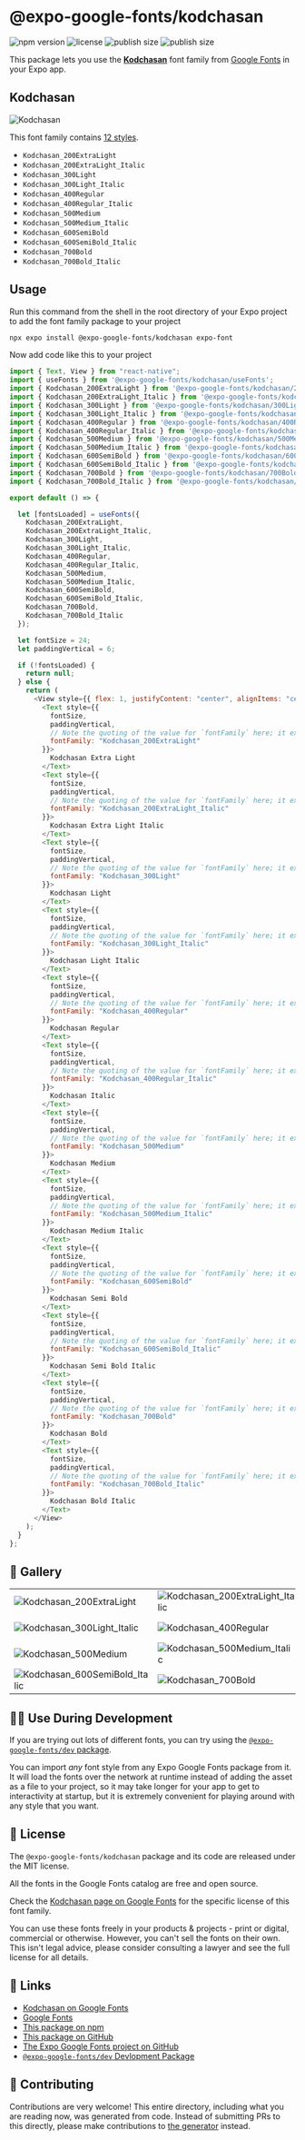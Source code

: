 # @expo-google-fonts/kodchasan

![npm version](https://flat.badgen.net/npm/v/@expo-google-fonts/kodchasan)
![license](https://flat.badgen.net/github/license/expo/google-fonts)
![publish size](https://flat.badgen.net/packagephobia/install/@expo-google-fonts/kodchasan)
![publish size](https://flat.badgen.net/packagephobia/publish/@expo-google-fonts/kodchasan)

This package lets you use the [**Kodchasan**](https://fonts.google.com/specimen/Kodchasan) font family from [Google Fonts](https://fonts.google.com/) in your Expo app.

## Kodchasan

![Kodchasan](./font-family.png)

This font family contains [12 styles](#-gallery).

- `Kodchasan_200ExtraLight`
- `Kodchasan_200ExtraLight_Italic`
- `Kodchasan_300Light`
- `Kodchasan_300Light_Italic`
- `Kodchasan_400Regular`
- `Kodchasan_400Regular_Italic`
- `Kodchasan_500Medium`
- `Kodchasan_500Medium_Italic`
- `Kodchasan_600SemiBold`
- `Kodchasan_600SemiBold_Italic`
- `Kodchasan_700Bold`
- `Kodchasan_700Bold_Italic`

## Usage

Run this command from the shell in the root directory of your Expo project to add the font family package to your project

```sh
npx expo install @expo-google-fonts/kodchasan expo-font
```

Now add code like this to your project

```js
import { Text, View } from "react-native";
import { useFonts } from '@expo-google-fonts/kodchasan/useFonts';
import { Kodchasan_200ExtraLight } from '@expo-google-fonts/kodchasan/200ExtraLight';
import { Kodchasan_200ExtraLight_Italic } from '@expo-google-fonts/kodchasan/200ExtraLight_Italic';
import { Kodchasan_300Light } from '@expo-google-fonts/kodchasan/300Light';
import { Kodchasan_300Light_Italic } from '@expo-google-fonts/kodchasan/300Light_Italic';
import { Kodchasan_400Regular } from '@expo-google-fonts/kodchasan/400Regular';
import { Kodchasan_400Regular_Italic } from '@expo-google-fonts/kodchasan/400Regular_Italic';
import { Kodchasan_500Medium } from '@expo-google-fonts/kodchasan/500Medium';
import { Kodchasan_500Medium_Italic } from '@expo-google-fonts/kodchasan/500Medium_Italic';
import { Kodchasan_600SemiBold } from '@expo-google-fonts/kodchasan/600SemiBold';
import { Kodchasan_600SemiBold_Italic } from '@expo-google-fonts/kodchasan/600SemiBold_Italic';
import { Kodchasan_700Bold } from '@expo-google-fonts/kodchasan/700Bold';
import { Kodchasan_700Bold_Italic } from '@expo-google-fonts/kodchasan/700Bold_Italic';

export default () => {

  let [fontsLoaded] = useFonts({
    Kodchasan_200ExtraLight, 
    Kodchasan_200ExtraLight_Italic, 
    Kodchasan_300Light, 
    Kodchasan_300Light_Italic, 
    Kodchasan_400Regular, 
    Kodchasan_400Regular_Italic, 
    Kodchasan_500Medium, 
    Kodchasan_500Medium_Italic, 
    Kodchasan_600SemiBold, 
    Kodchasan_600SemiBold_Italic, 
    Kodchasan_700Bold, 
    Kodchasan_700Bold_Italic
  });

  let fontSize = 24;
  let paddingVertical = 6;

  if (!fontsLoaded) {
    return null;
  } else {
    return (
      <View style={{ flex: 1, justifyContent: "center", alignItems: "center" }}>
        <Text style={{
          fontSize,
          paddingVertical,
          // Note the quoting of the value for `fontFamily` here; it expects a string!
          fontFamily: "Kodchasan_200ExtraLight"
        }}>
          Kodchasan Extra Light
        </Text>
        <Text style={{
          fontSize,
          paddingVertical,
          // Note the quoting of the value for `fontFamily` here; it expects a string!
          fontFamily: "Kodchasan_200ExtraLight_Italic"
        }}>
          Kodchasan Extra Light Italic
        </Text>
        <Text style={{
          fontSize,
          paddingVertical,
          // Note the quoting of the value for `fontFamily` here; it expects a string!
          fontFamily: "Kodchasan_300Light"
        }}>
          Kodchasan Light
        </Text>
        <Text style={{
          fontSize,
          paddingVertical,
          // Note the quoting of the value for `fontFamily` here; it expects a string!
          fontFamily: "Kodchasan_300Light_Italic"
        }}>
          Kodchasan Light Italic
        </Text>
        <Text style={{
          fontSize,
          paddingVertical,
          // Note the quoting of the value for `fontFamily` here; it expects a string!
          fontFamily: "Kodchasan_400Regular"
        }}>
          Kodchasan Regular
        </Text>
        <Text style={{
          fontSize,
          paddingVertical,
          // Note the quoting of the value for `fontFamily` here; it expects a string!
          fontFamily: "Kodchasan_400Regular_Italic"
        }}>
          Kodchasan Italic
        </Text>
        <Text style={{
          fontSize,
          paddingVertical,
          // Note the quoting of the value for `fontFamily` here; it expects a string!
          fontFamily: "Kodchasan_500Medium"
        }}>
          Kodchasan Medium
        </Text>
        <Text style={{
          fontSize,
          paddingVertical,
          // Note the quoting of the value for `fontFamily` here; it expects a string!
          fontFamily: "Kodchasan_500Medium_Italic"
        }}>
          Kodchasan Medium Italic
        </Text>
        <Text style={{
          fontSize,
          paddingVertical,
          // Note the quoting of the value for `fontFamily` here; it expects a string!
          fontFamily: "Kodchasan_600SemiBold"
        }}>
          Kodchasan Semi Bold
        </Text>
        <Text style={{
          fontSize,
          paddingVertical,
          // Note the quoting of the value for `fontFamily` here; it expects a string!
          fontFamily: "Kodchasan_600SemiBold_Italic"
        }}>
          Kodchasan Semi Bold Italic
        </Text>
        <Text style={{
          fontSize,
          paddingVertical,
          // Note the quoting of the value for `fontFamily` here; it expects a string!
          fontFamily: "Kodchasan_700Bold"
        }}>
          Kodchasan Bold
        </Text>
        <Text style={{
          fontSize,
          paddingVertical,
          // Note the quoting of the value for `fontFamily` here; it expects a string!
          fontFamily: "Kodchasan_700Bold_Italic"
        }}>
          Kodchasan Bold Italic
        </Text>
      </View>
    );
  }
};
```

## 🔡 Gallery


||||
|-|-|-|
|![Kodchasan_200ExtraLight](./200ExtraLight/Kodchasan_200ExtraLight.ttf.png)|![Kodchasan_200ExtraLight_Italic](./200ExtraLight_Italic/Kodchasan_200ExtraLight_Italic.ttf.png)|![Kodchasan_300Light](./300Light/Kodchasan_300Light.ttf.png)||
|![Kodchasan_300Light_Italic](./300Light_Italic/Kodchasan_300Light_Italic.ttf.png)|![Kodchasan_400Regular](./400Regular/Kodchasan_400Regular.ttf.png)|![Kodchasan_400Regular_Italic](./400Regular_Italic/Kodchasan_400Regular_Italic.ttf.png)||
|![Kodchasan_500Medium](./500Medium/Kodchasan_500Medium.ttf.png)|![Kodchasan_500Medium_Italic](./500Medium_Italic/Kodchasan_500Medium_Italic.ttf.png)|![Kodchasan_600SemiBold](./600SemiBold/Kodchasan_600SemiBold.ttf.png)||
|![Kodchasan_600SemiBold_Italic](./600SemiBold_Italic/Kodchasan_600SemiBold_Italic.ttf.png)|![Kodchasan_700Bold](./700Bold/Kodchasan_700Bold.ttf.png)|![Kodchasan_700Bold_Italic](./700Bold_Italic/Kodchasan_700Bold_Italic.ttf.png)||


## 👩‍💻 Use During Development

If you are trying out lots of different fonts, you can try using the [`@expo-google-fonts/dev` package](https://github.com/expo/google-fonts/tree/master/font-packages/dev#readme).

You can import _any_ font style from any Expo Google Fonts package from it. It will load the fonts over the network at runtime instead of adding the asset as a file to your project, so it may take longer for your app to get to interactivity at startup, but it is extremely convenient for playing around with any style that you want.


## 📖 License

The `@expo-google-fonts/kodchasan` package and its code are released under the MIT license.

All the fonts in the Google Fonts catalog are free and open source.

Check the [Kodchasan page on Google Fonts](https://fonts.google.com/specimen/Kodchasan) for the specific license of this font family.

You can use these fonts freely in your products & projects - print or digital, commercial or otherwise. However, you can't sell the fonts on their own. This isn't legal advice, please consider consulting a lawyer and see the full license for all details.

## 🔗 Links

- [Kodchasan on Google Fonts](https://fonts.google.com/specimen/Kodchasan)
- [Google Fonts](https://fonts.google.com/)
- [This package on npm](https://www.npmjs.com/package/@expo-google-fonts/kodchasan)
- [This package on GitHub](https://github.com/expo/google-fonts/tree/master/font-packages/kodchasan)
- [The Expo Google Fonts project on GitHub](https://github.com/expo/google-fonts)
- [`@expo-google-fonts/dev` Devlopment Package](https://github.com/expo/google-fonts/tree/master/font-packages/dev)

## 🤝 Contributing

Contributions are very welcome! This entire directory, including what you are reading now, was generated from code. Instead of submitting PRs to this directly, please make contributions to [the generator](https://github.com/expo/google-fonts/tree/master/packages/generator) instead.
